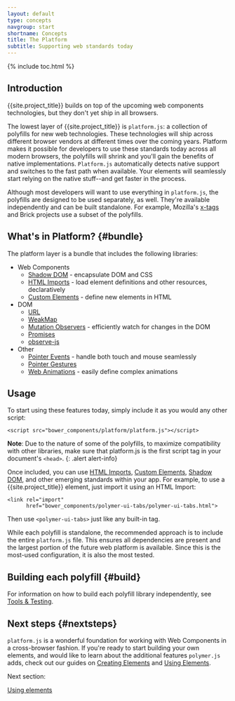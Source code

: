 ```yaml
---
layout: default
type: concepts
navgroup: start
shortname: Concepts
title: The Platform
subtitle: Supporting web standards today
---
```


{% include toc.html %}

## Introduction

{{site.project_title}} builds on top of the upcoming web components technologies, but they don't yet ship in all browsers.

The lowest layer of {{site.project_title}} is `platform.js`: a collection of polyfills for new web technologies. These technologies will ship across different browser vendors at different times over the coming years. Platform makes it possible for developers to use these standards today across all modern browsers, the polyfills will shrink and you'll gain the benefits of native implementations. `Platform.js` automatically detects native support and switches to the fast path when available. Your elements will seamlessly start relying on the native stuff--and get faster in the process. 

Although most developers will want to use everything in `platform.js`, the polyfills are designed to be used separately, as well. They're available independently and can be built standalone. For example, Mozilla's [x-tags](http://www.x-tags.org/) and Brick projects use a subset of the polyfills.

## What's in Platform? {#bundle}

The platform layer is a bundle that includes the following libraries:

- Web Components
  - [Shadow DOM](/platform/shadow-dom.html) - encapsulate DOM and CSS
  - [HTML Imports](/platform/html-imports.html) - load element definitions and other resources, declaratively
  - [Custom Elements](/platform/custom-elements.html) - define new elements in HTML
- DOM
  - [URL](https://github.com/Polymer/URL)
  - [WeakMap](https://github.com/Polymer/WeakMap)
  - [Mutation Observers](https://github.com/Polymer/MutationObservers) - efficiently watch for changes in the DOM
  - [Promises](https://github.com/Polymer/Promises)
  - [observe-js](https://github.com/Polymer/observe-js)
- Other
  - [Pointer Events](https://github.com/Polymer/PointerEvents) - handle both touch and mouse seamlessly
  - [Pointer Gestures](https://github.com/Polymer/PointerGestures)
  - [Web Animations](/platform/web-animations.html) - easily define complex animations

## Usage

To start using these features today, simply include it as you would any other script:

    <script src="bower_components/platform/platform.js"></script>

**Note**: Due to the nature of some of the polyfills, to maximize compatibility with other libraries, make sure that platform.js is the first script tag in your document's `<head>`.
{: .alert alert-info}

Once included, you can use [HTML Imports](/platform/html-imports.html), [Custom Elements](/platform/custom-elements.html), [Shadow DOM](/platform/shadow-dom.html), and other emerging standards within your app. For example, to use a {{site.project_title}} element, just import it using an HTML Import:

    <link rel="import"
          href="bower_components/polymer-ui-tabs/polymer-ui-tabs.html">

Then use `<polymer-ui-tabs>` just like any built-in tag.

While each polyfill is standalone, the recommended approach is to include the entire `platform.js` file. This ensures all dependencies are present and the largest portion of the future web platform is available. Since this is the most-used configuration, it is also the most tested. 

## Building each polyfill {#build}

For information on how to build each polyfill library independently, see [Tools & Testing](/resources/tooling-strategy.html).

## Next steps {#nextsteps}

`platform.js` is a wonderful foundation for working with Web Components in a cross-browser fashion. If you're ready to start building your own elements, and would like to learn about the additional features `polymer.js` adds, check out our guides on [Creating Elements](/getting-started.html) and [Using Elements](/docs/start/usingelements.html).

Next section:

<a href="/docs/start/usingelements.html" class="paper-button"><polymer-ui-icon src="/images/picons/ic_arrowForward_dark_.png"></polymer-ui-icon>Using elements</a>
 
